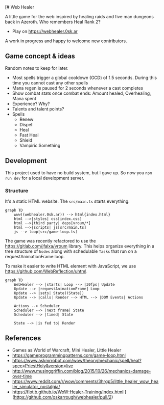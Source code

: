 [# Web Healer

A little game for the web inspired by healing raids and five man dungeons back in Azeroth. Who remembers Heal Rank 2?

- Play on https://webhealer.0sk.ar

A work in progress and happy to welcome new contributors.

## Game concept & ideas

Random notes to keep for later.

- Most spells trigger a global cooldown (GCD) of 1.5 seconds. During this time you cannot cast any other spells
- Mana regen is paused for 2 seconds whenever a cast completes
- Show combat stats once combat ends: Amount healed, Overhealing, Mana spent
- Experience? Why?
- Talents and talent points?
- Spells
	- Renew
	- Dispel
	- Heal
	- Fast Heal
	- Shield
	- Vampiric Something

## Development

This project used to have no build system, but I gave up. So now you `npm run dev` for a local development server.

### Structure

It's a static HTML website. The `src/main.ts` starts everything.

```mermaid
graph TD
	www((webhealer.0sk.ar)) --> html{index.html}
	html -->|styles| css[index.css]
	html -->|third party| deps[vroum/*]
	html -->|scripts| js[src/main.ts]
	js --> loop[src/game-loop.ts]
```

The game was recently refactored to use the https://gitlab.com/jfalxa/vroum library. This helps organize everything in a tree structure of `Nodes` along with schedulable `Tasks` that run on a requestAnimationFrame loop.

To make it easier to write HTML element with JavaScript, we use https://github.com/WebReflection/uhtml.

```mermaid
graph TD
	WebHealer --> |starts| Loop --> |30fps| Update
	Update --> |requestAnimationFrame| Loop
	Update --> |sets| State((State))
	Update --> |calls| Render --> HTML --> |DOM Events| Actions

	Actions --> Scheduler
	Scheduler --> |next frame| State
	Scheduler --> |timed| State

	State --> |is fed to| Render
```

## References

- Games as World of Warcraft, Mini Healer, Little Healer
- https://gameprogrammingpatterns.com/game-loop.html
- https://www.askmrrobot.com/wow/theory/mechanic/spell/heal?spec=PriestHoly&version=live
- http://www.musinggriffin.com/blog/2015/10/26/mechanics-damage-over-time
- https://www.reddit.com/r/wow/comments/3hrgp5/little_healer_wow_healer_simulator_nostalgia/
- https://flotib.github.io/WoW-Healer-Training/index.html
](https://github.com/oskarrough/webhealer/pull/2)
